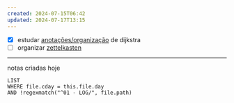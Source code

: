 ```yaml
---
created: 2024-07-15T06:42
updated: 2024-07-17T13:15
---
```

- [x] estudar [anotações/organização](https://www.cs.utexas.edu/~EWD/) de dijkstra 
- [ ] organizar [zettelkasten](https://zettelkasten.de/)

---
notas criadas hoje
```dataview
LIST
WHERE file.cday = this.file.day
AND !regexmatch("^01 - LOG/", file.path)
```
